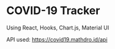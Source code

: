 # COVID-19 Tracker

Using React, Hooks, Chart.js, Material UI

API used: https://covid19.mathdro.id/api
